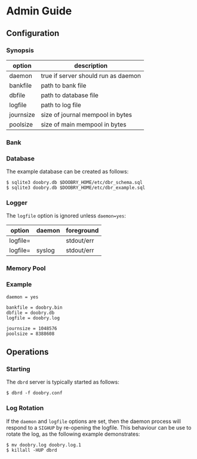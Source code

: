 Admin Guide
===========

Configuration
-------------

### Synopsis ###

| option    | description                         |
|-----------|-------------------------------------|
| daemon    | true if server should run as daemon |
| bankfile  | path to bank file                   |
| dbfile    | path to database file               |
| logfile   | path to log file                    |
| journsize | size of journal mempool in bytes    |
| poolsize  | size of main mempool in bytes       |

### Bank ###

### Database ###

The example database can be created as follows:

    $ sqlite3 doobry.db $DOOBRY_HOME/etc/dbr_schema.sql 
    $ sqlite3 doobry.db $DOOBRY_HOME/etc/dbr_example.sql 

### Logger ###

The `logfile` option is ignored unless `daemon=yes`:

| option         | daemon | foreground |
|----------------|--------|------------|
| logfile=<path> | <path> | stdout/err |
| logfile=       | syslog | stdout/err |

### Memory Pool ###

### Example ###

    daemon = yes

    bankfile = doobry.bin
    dbfile = doobry.db
    logfile = doobry.log

    journsize = 1048576
    poolsize = 8388608

Operations
----------

### Starting ###

The `dbrd` server is typically started as follows:

    $ dbrd -f doobry.conf

### Log Rotation ###

If the `daemon` and `logfile` options are set, then the daemon process will respond to a `SIGHUP` by
re-opening the logfile. This behaviour can be use to rotate the log, as the following example
demonstrates:

    $ mv doobry.log doobry.log.1
    $ killall -HUP dbrd
